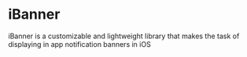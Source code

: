 # iBanner
iBanner is a customizable and lightweight library that makes the task of displaying in app notification banners in iOS
